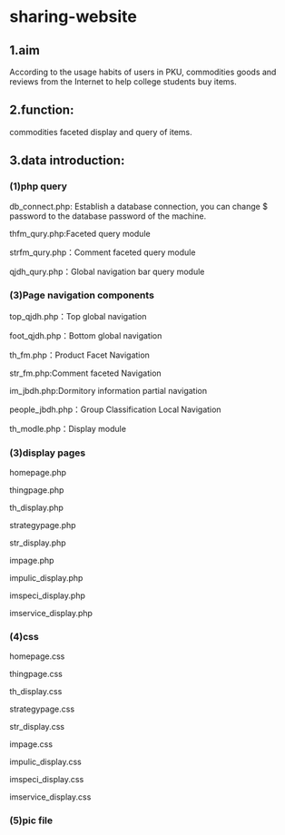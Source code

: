 # sharing-website

## 1.aim

According to the usage habits of users in PKU, commodities goods and reviews from the Internet to help college students buy items. 

## 2.function:

commodities faceted display and query of items.

## 3.data introduction:

### (1)php query ###
db_connect.php:	Establish a database connection, you can change $ password to the database password of the machine.

thfm_qury.php:Faceted query module

strfm_qury.php：Comment faceted query module

qjdh_qury.php：Global navigation bar query module

### (3)Page navigation components ###
top_qjdh.php：Top global navigation

foot_qjdh.php：Bottom global navigation

th_fm.php：Product Facet Navigation

str_fm.php:Comment faceted Navigation

im_jbdh.php:Dormitory information partial navigation

people_jbdh.php：Group Classification Local Navigation

th_modle.php：Display module
					
### (3)display pages ###	
homepage.php

thingpage.php	

th_display.php	

strategypage.php

str_display.php	

impage.php

impulic_display.php	

imspeci_display.php	

imservice_display.php	

### (4)css ###		
homepage.css

thingpage.css	

th_display.css	

strategypage.css	

str_display.css		

impage.css	

impulic_display.css	

imspeci_display.css	

imservice_display.css			

### (5)pic file ###

